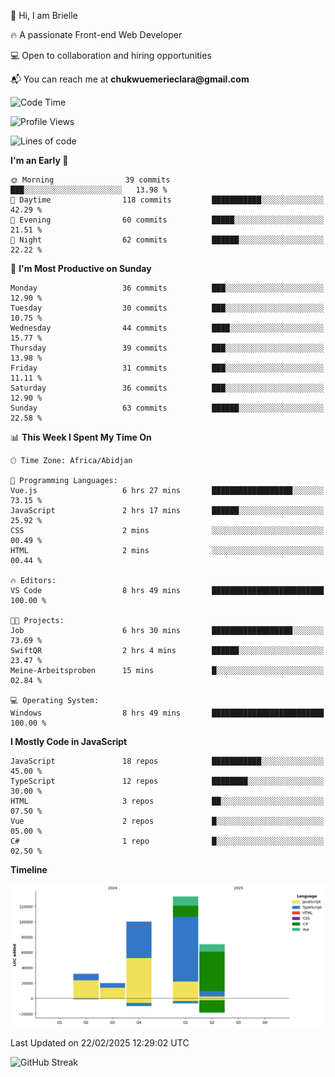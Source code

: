 <div align="left">
  <p>👋 Hi, I am Brielle</p>
  <p>🔥 A passionate Front-end Web Developer</p>
  <p>💻 Open to collaboration and hiring opportunities</p>
  <p>📬 You can reach me at <strong>chukwuemerieclara@gmail.com</strong></p>
</div>


 
 <!--START_SECTION:waka-->
![Code Time](http://img.shields.io/badge/Code%20Time-490%20hrs%2052%20mins-blue)

![Profile Views](http://img.shields.io/badge/Profile%20Views-0-blue)

![Lines of code](https://img.shields.io/badge/From%20Hello%20World%20I%27ve%20Written-203.9%20thousand%20lines%20of%20code-blue)

**I'm an Early 🐤** 

```text
🌞 Morning                39 commits          ███░░░░░░░░░░░░░░░░░░░░░░   13.98 % 
🌆 Daytime                118 commits         ███████████░░░░░░░░░░░░░░   42.29 % 
🌃 Evening                60 commits          █████░░░░░░░░░░░░░░░░░░░░   21.51 % 
🌙 Night                  62 commits          ██████░░░░░░░░░░░░░░░░░░░   22.22 % 
```
📅 **I'm Most Productive on Sunday** 

```text
Monday                   36 commits          ███░░░░░░░░░░░░░░░░░░░░░░   12.90 % 
Tuesday                  30 commits          ███░░░░░░░░░░░░░░░░░░░░░░   10.75 % 
Wednesday                44 commits          ████░░░░░░░░░░░░░░░░░░░░░   15.77 % 
Thursday                 39 commits          ███░░░░░░░░░░░░░░░░░░░░░░   13.98 % 
Friday                   31 commits          ███░░░░░░░░░░░░░░░░░░░░░░   11.11 % 
Saturday                 36 commits          ███░░░░░░░░░░░░░░░░░░░░░░   12.90 % 
Sunday                   63 commits          ██████░░░░░░░░░░░░░░░░░░░   22.58 % 
```


📊 **This Week I Spent My Time On** 

```text
🕑︎ Time Zone: Africa/Abidjan

💬 Programming Languages: 
Vue.js                   6 hrs 27 mins       ██████████████████░░░░░░░   73.15 % 
JavaScript               2 hrs 17 mins       ██████░░░░░░░░░░░░░░░░░░░   25.92 % 
CSS                      2 mins              ░░░░░░░░░░░░░░░░░░░░░░░░░   00.49 % 
HTML                     2 mins              ░░░░░░░░░░░░░░░░░░░░░░░░░   00.44 % 

🔥 Editors: 
VS Code                  8 hrs 49 mins       █████████████████████████   100.00 % 

🐱‍💻 Projects: 
Job                      6 hrs 30 mins       ██████████████████░░░░░░░   73.69 % 
SwiftQR                  2 hrs 4 mins        ██████░░░░░░░░░░░░░░░░░░░   23.47 % 
Meine-Arbeitsproben      15 mins             █░░░░░░░░░░░░░░░░░░░░░░░░   02.84 % 

💻 Operating System: 
Windows                  8 hrs 49 mins       █████████████████████████   100.00 % 
```

**I Mostly Code in JavaScript** 

```text
JavaScript               18 repos            ███████████░░░░░░░░░░░░░░   45.00 % 
TypeScript               12 repos            ████████░░░░░░░░░░░░░░░░░   30.00 % 
HTML                     3 repos             ██░░░░░░░░░░░░░░░░░░░░░░░   07.50 % 
Vue                      2 repos             █░░░░░░░░░░░░░░░░░░░░░░░░   05.00 % 
C#                       1 repo              █░░░░░░░░░░░░░░░░░░░░░░░░   02.50 % 
```



**Timeline**

![Lines of Code chart](https://raw.githubusercontent.com/Brielle28/Brielle28/main/assets/bar_graph.png)


 Last Updated on 22/02/2025 12:29:02 UTC
<!--END_SECTION:waka-->

![GitHub Streak](https://github-readme-streak-stats.herokuapp.com/?user=Brielle28)



